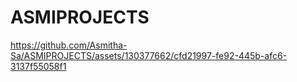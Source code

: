 # ASMIPROJECTS
https://github.com/Asmitha-Sa/ASMIPROJECTS/assets/130377662/cfd21997-fe92-445b-afc6-3137f55058f1




